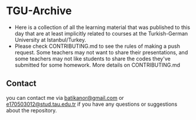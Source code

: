 # TGU-Archive
* Here is a collection of all the learning material that was published to this day that are at least implicitly related to courses at the Turkish-German University at Istanbul/Turkey.
* Please check CONTRIBUTING.md to see the rules of making a push request. Some teachers may not want to share their presentations, and some teachers may not like students to share the codes they've submitted for some homework. More details on CONTRIBUTING.md


## Contact
you can contact me via batikanor@gmail.com or e170503012@stud.tau.edu.tr if you have any questions or suggestions about the repository.
